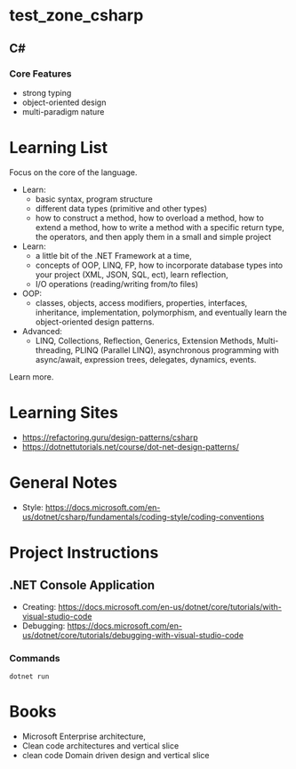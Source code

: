 # test_zone_csharp

## C#

### Core Features

- strong typing 
- object-oriented design
- multi-paradigm nature
# Learning List

Focus on the core of the language.
- Learn:
  - basic syntax, program structure
  - different data types (primitive and other types)
  - how to construct a method, how to overload a method, how to extend a method, how to write a method with a specific return type, the operators, and then apply them in a small and simple project
- Learn:
  - a little bit of the .NET Framework at a time,
  - concepts of OOP, LINQ, FP, how to incorporate database types into your project (XML, JSON, SQL, ect), learn reflection,
  - I/O operations (reading/writing from/to files)
- OOP:
  - classes, objects, access modifiers, properties, interfaces, inheritance, implementation, polymorphism, and eventually learn the object-oriented design patterns.
- Advanced:
  - LINQ, Collections, Reflection, Generics, Extension Methods, Multi-threading, PLINQ (Parallel LINQ), asynchronous programming with async/await, expression trees, delegates, dynamics, events.

Learn more.

# Learning Sites

- https://refactoring.guru/design-patterns/csharp
- https://dotnettutorials.net/course/dot-net-design-patterns/ 
# General Notes

- Style: https://docs.microsoft.com/en-us/dotnet/csharp/fundamentals/coding-style/coding-conventions

# Project Instructions

## .NET Console Application

- Creating: https://docs.microsoft.com/en-us/dotnet/core/tutorials/with-visual-studio-code
- Debugging: https://docs.microsoft.com/en-us/dotnet/core/tutorials/debugging-with-visual-studio-code

### Commands

```console
dotnet run
```

# Books

- Microsoft Enterprise architecture,
- Clean code architectures and vertical slice
- clean code Domain driven design and vertical slice